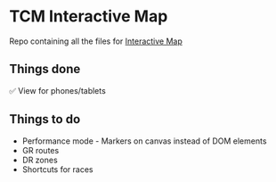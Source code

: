 # TCM Interactive Map
Repo containing all the files for [Interactive Map](https://tcminteractivemap.netlify.app/)

## Things done
:white_check_mark: View for phones/tablets

## Things to do
- Performance mode - Markers on canvas instead of DOM elements
- GR routes
- DR zones
- Shortcuts for races
